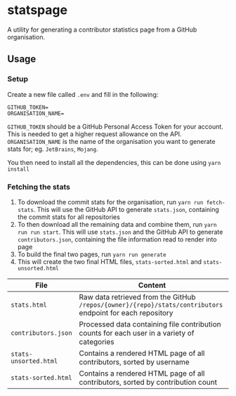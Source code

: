 # statspage
A utility for generating a contributor statistics page from a GitHub organisation.

## Usage
### Setup
Create a new file called `.env` and fill in the following:
```
GITHUB_TOKEN=
ORGANISATION_NAME=
```
`GITHUB_TOKEN` should be a GitHub Personal Access Token for your account. This is needed to get a higher request allowance on the API.
`ORGANISATION_NAME` is the name of the organisation you want to generate stats for; eg. `JetBrains`, `Mojang`.

You then need to install all the dependencies, this can be done using  `yarn install`

### Fetching the stats
1. To download the commit stats for the organisation, run `yarn run fetch-stats`. This will use the GitHub API to generate `stats.json`, containing the commit stats for all repositories
2. To then download all the remaining data and combine them, run `yarn run run start`. This will use `stats.json` and the GitHub API to generate `contributors.json`, containing the file information read to render into page
3. To build the final two pages, run `yarn run generate`
4. This will create the two final HTML files, `stats-sorted.html` and `stats-unsorted.html`

| File | Content |
| --- | --- |
| `stats.html` | Raw data retrieved from the GitHub `/repos/{owner}/{repo}/stats/contributors` endpoint for each repository |
| `contributors.json` | Processed data containing file contribution counts for each user in a variety of categories |
| `stats-unsorted.html` | Contains a rendered HTML page of all contributors, sorted by username |
| `stats-sorted.html` | Contains a rendered HTML page of all contributors, sorted by contribution count |
